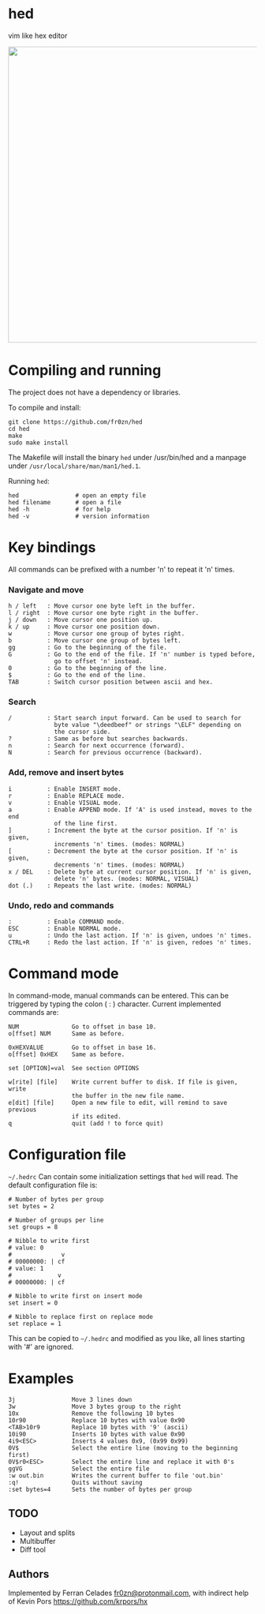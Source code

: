 # hed

vim like hex editor

<img src="https://i.imgur.com/MyVMJP5.png" width="600">

# Compiling and running

The project does not have a dependency or libraries.

To compile and install:

```
git clone https://github.com/fr0zn/hed
cd hed
make
sudo make install
```

The Makefile will install the binary `hed` under /usr/bin/hed and a manpage
under `/usr/local/share/man/man1/hed.1`.


Running `hed`:
```
hed                # open an empty file
hed filename       # open a file
hed -h             # for help
hed -v             # version information
```
# Key bindings

All commands can be prefixed with a number 'n' to repeat it 'n' times.

### Navigate and move
```
h / left   : Move cursor one byte left in the buffer.
l / right  : Move cursor one byte right in the buffer.
j / down   : Move cursor one position up.
k / up     : Move cursor one position down.
w          : Move cursor one group of bytes right.
b          : Move cursor one group of bytes left.
gg         : Go to the beginning of the file.
G          : Go to the end of the file. If 'n' number is typed before,
             go to offset 'n' instead.
0          : Go to the beginning of the line.
$          : Go to the end of the line.
TAB        : Switch cursor position between ascii and hex.
```
### Search
```
/          : Start search input forward. Can be used to search for
             byte value "\deedbeef" or strings "\ELF" depending on
             the cursor side.
?          : Same as before but searches backwards.
n          : Search for next occurrence (forward).
N          : Search for previous occurrence (backward).
```
### Add, remove and insert bytes
```
i          : Enable INSERT mode.
r          : Enable REPLACE mode.
v          : Enable VISUAL mode.
a          : Enable APPEND mode. If 'A' is used instead, moves to the end
             of the line first.
]          : Increment the byte at the cursor position. If 'n' is given,
             increments 'n' times. (modes: NORMAL)
[          : Decrement the byte at the cursor position. If 'n' is given,
             decrements 'n' times. (modes: NORMAL)
x / DEL    : Delete byte at current cursor position. If 'n' is given,
             delete 'n' bytes. (modes: NORMAL, VISUAL)
dot (.)    : Repeats the last write. (modes: NORMAL)
```
### Undo, redo and commands
```
:          : Enable COMMAND mode.
ESC        : Enable NORMAL mode.
u          : Undo the last action. If 'n' is given, undoes 'n' times.
CTRL+R     : Redo the last action. If 'n' is given, redoes 'n' times.
```
# Command mode

In command-mode, manual commands can be entered. This can be triggered by 
typing the colon ( : ) character. Current implemented commands are:
```
NUM               Go to offset in base 10.
o[ffset] NUM      Same as before.

0xHEXVALUE        Go to offset in base 16.
o[ffset] 0xHEX    Same as before.

set [OPTION]=val  See section OPTIONS

w[rite] [file]    Write current buffer to disk. If file is given, write
                  the buffer in the new file name.
e[dit] [file]     Open a new file to edit, will remind to save previous
                  if its edited.
q                 quit (add ! to force quit)
```

# Configuration file

`~/.hedrc` Can contain some initialization settings that `hed` will read. The default configuration file is: 

```
# Number of bytes per group
set bytes = 2

# Number of groups per line
set groups = 8

# Nibble to write first
# value: 0
#              v
# 00000000: | cf
# value: 1
#             v
# 00000000: | cf

# Nibble to write first on insert mode
set insert = 0

# Nibble to replace first on replace mode
set replace = 1
```

This can be copied to `~/.hedrc` and modified as you like, all lines starting with '#' are ignored.

# Examples

```
3j                Move 3 lines down
3w                Move 3 bytes group to the right
10x               Remove the following 10 bytes
10r90             Replace 10 bytes with value 0x90
<TAB>10r9         Replace 10 bytes with '9' (ascii)
10i90             Inserts 10 bytes with value 0x90
4i9<ESC>          Inserts 4 values 0x9, (0x99 0x99)
0V$               Select the entire line (moving to the beginning first)
0V$r0<ESC>        Select the entire line and replace it with 0's
ggVG              Select the entire file
:w out.bin        Writes the current buffer to file 'out.bin'
:q!               Quits without saving
:set bytes=4      Sets the number of bytes per group
```

## TODO

- Layout and splits
- Multibuffer
- Diff tool

## Authors

Implemented by Ferran Celades <fr0zn@protonmail.com>, with indirect help of Kevin Pors <https://github.com/krpors/hx>
